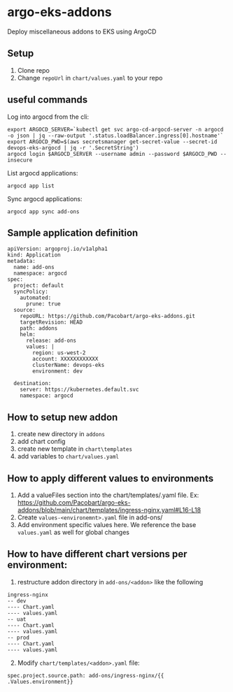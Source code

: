 # argo-eks-addons
Deploy miscellaneous addons to EKS using ArgoCD

## Setup

1. Clone repo
2. Change `repoUrl` in `chart/values.yaml` to your repo

## useful commands

Log into argocd from the cli:
```
export ARGOCD_SERVER=`kubectl get svc argo-cd-argocd-server -n argocd -o json | jq --raw-output '.status.loadBalancer.ingress[0].hostname'`
export ARGOCD_PWD=$(aws secretsmanager get-secret-value --secret-id devops-eks-argocd | jq -r '.SecretString')
argocd login $ARGOCD_SERVER --username admin --password $ARGOCD_PWD --insecure
```

List argocd applications:
```
argocd app list
```

Sync argocd applications:
```
argocd app sync add-ons
```


## Sample application definition

```
apiVersion: argoproj.io/v1alpha1
kind: Application
metadata:
  name: add-ons
  namespace: argocd
spec:
  project: default
  syncPolicy:
    automated:
      prune: true
  source:
    repoURL: https://github.com/Pacobart/argo-eks-addons.git
    targetRevision: HEAD
    path: addons
    helm:
      release: add-ons
      values: |
        region: us-west-2
        account: XXXXXXXXXXXX
        clusterName: devops-eks
        environment: dev
        
  destination:
    server: https://kubernetes.default.svc
    namespace: argocd
```
## How to setup new addon

1. create new directory in `addons`
2. add chart config
3. create new template in `chart\templates`
4. add variables to `chart/values.yaml`

## How to apply different values to environments

1. Add a valueFiles section into the chart/templates/<addon>.yaml file. Ex: https://github.com/Pacobart/argo-eks-addons/blob/main/chart/templates/ingress-nginx.yaml#L16-L18
2. Create `values-<environemnt>.yaml` file in add-ons/<addon>
3. Add environment specific values here. We reference the base `values.yaml` as well for global changes

## How to have different chart versions per environment:

1. restructure addon directory in `add-ons/<addon>` like the following
```
ingress-nginx
-- dev
---- Chart.yaml
---- values.yaml
-- uat
---- Chart.yaml
---- values.yaml
-- prod
---- Chart.yaml
---- values.yaml
```
2. Modify `chart/templates/<addon>.yaml` file:
```
spec.project.source.path: add-ons/ingress-nginx/{{ .Values.environment}}
```